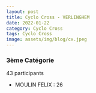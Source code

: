 ```yaml
---
layout: post
title: Cyclo Cross - VERLINGHEM
date: 2022-01-22
category: Cyclo Cross
tags: Cyclo Cross
image: assets/img/blog/cx.jpeg
---
```


### 3ème Catégorie
43 participants
- MOULIN FELIX : 26
